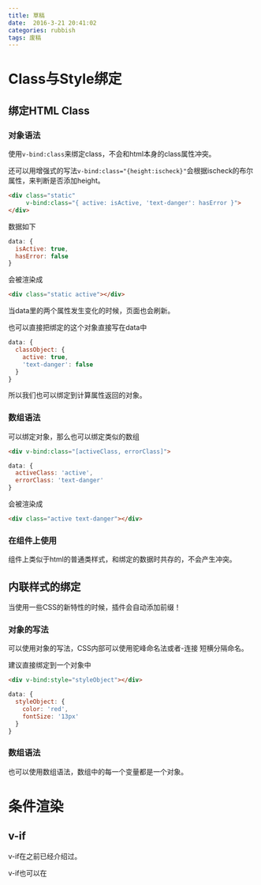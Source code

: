 ```yaml
---
title: 草稿  
date:  2016-3-21 20:41:02  
categories: rubbish
tags: 废稿 
---
```


# Class与Style绑定

## 绑定HTML Class
### 对象语法
使用```v-bind:class```来绑定class，不会和html本身的class属性冲突。

还可以用增强式的写法```v-bind:class="{height:ischeck}"```会根据ischeck的布尔属性，来判断是否添加height。
```html
<div class="static"
     v-bind:class="{ active: isActive, 'text-danger': hasError }">
</div>
```
数据如下
```javascript
data: {
  isActive: true,
  hasError: false
}
```
会被渲染成
```html
<div class="static active"></div>
```
当data里的两个属性发生变化的时候，页面也会刷新。

也可以直接把绑定的这个对象直接写在data中
```javascript
data: {
  classObject: {
    active: true,
    'text-danger': false
  }
}
```
所以我们也可以绑定到计算属性返回的对象。
### 数组语法
可以绑定对象，那么也可以绑定类似的数组
```html
<div v-bind:class="[activeClass, errorClass]">
```
```javascript
data: {
  activeClass: 'active',
  errorClass: 'text-danger'
}
```
会被渲染成
```html
<div class="active text-danger"></div>
```
### 在组件上使用
组件上类似于html的普通类样式，和绑定的数据时共存的，不会产生冲突。
## 内联样式的绑定
当使用一些CSS的新特性的时候，插件会自动添加前缀！
### 对象的写法
可以使用对象的写法，CSS内部可以使用驼峰命名法或者-连接 短横分隔命名。

建议直接绑定到一个对象中
```html
<div v-bind:style="styleObject"></div>
```
```javascript
data: {
  styleObject: {
    color: 'red',
    fontSize: '13px'
  }
}
```
### 数组语法
也可以使用数组语法，数组中的每一个变量都是一个对象。
# 条件渲染
## v-if
v-if在之前已经介绍过。

v-if也可以在<template>中使用

配合v-if的还有v-else和v-else-if 不进行详尽的介绍了
##key
key可以管理可复用元素的渲染。
```html
    <div id="app">
        <template v-if="loginType === 'username'">
            <label>Username</label>
            <input placeholder="Enter your username">
        </template>
        <template v-else>
            <label>Email</label>
            <input placeholder="Enter your email address">
        </template>
        <input type="button" :value="loginType" @click='change'>
    </div>
    <script src="../vue.js"></script>
    <script>
        var vm = new Vue({
            el: "#app",
            data: {
                loginType:'username'
            },
            methods:{
                change: function (){
                    if(vm.loginType=='username'){
                        vm.loginType='email';
                    console.log(this.loginType)                        
                }else{
                    vm.loginType='username'
                }
                
            }
        }})
    </script>
```
如果点击按钮切换模板的时候，input中的内容不会被修改，是因为vue认为这两个输入框内容是一致的 只是会修改他的placeholder。这时可以用自定义属性key来区分
```html
<template v-if="loginType === 'username'">
  <label>Username</label>
  <input placeholder="Enter your username" key="username-input">
</template>
<template v-else>
  <label>Email</label>
  <input placeholder="Enter your email address" key="email-input">
</template>
```
## v-show  
决定一个元素是否被显示，修改的是display元素。v-if是惰性的，只有在条件被改变的时候，才会重新渲染，而v-show是每次都会被渲染.

v-if 是“真正的”条件渲染，因为它会确保在切换过程中条件块内的事件监听器和子组件适当地被销毁和重建。

v-if 也是惰性的：如果在初始渲染时条件为假，则什么也不做——直到条件第一次变为真时，才会开始渲染条件块。

相比之下， v-show 就简单得多——不管初始条件是什么，元素总是会被渲染，并且只是简单地基于 CSS 进行切换。

一般来说， v-if 有更高的切换开销，而 v-show 有更高的初始渲染开销。因此，如果需要非常频繁地切换，则使用 v-show 较好；如果在运行时条件不太可能改变，则使用 v-if 较好。
# 列表渲染v-for
大部分功能和v-if类似。可以便利数组，遍历对象。另外还有
## 整数迭代
```html
<div>
  <span v-for="n in 10">{{ n }}</span>
</div>
```
渲染的结果是从0到10
## 组件和v-for
v-for　可以在组件中使用，因为组件有一套自己的作用域，当调用vm中的数据时，是不可以直接获取到的，可以配合Props来传递数据。
## key
和v-if一样,v-for也有类似的缓存机制，当渲染已经存在的元素时，如果数据项的顺序被改变，Vue是不会移动dom元素来进行匹配的，也可以用:key来设置每次循环的key，理想情况下每个key都不一致。比如可以如下设置
```html
<div v-for="item in items" :key="item.id">
  <!-- 内容 -->
</div>
```
## 变异方法
因为直接操作数组的时候，数组的内存地址并没有改变，不会触发geter和seter所以无法检测。为了检测到Vue提供了以下的编译方法。
- push()
- pop()
- shift()
- unshift()
- splice()
- sort()
- reverse()
  这些方法会修改数组，从而导致重新渲染
  filter(), concat(), slice() 这些方法虽然返回数组，但是不会修改原数组。

当用一个新数组替换原数组的时候，并不是丢弃当前的dom元素重新渲染，而是采用了内部优化手段。
## 注意
当使用下面这种修改方式的时候，不会触发页面的渲染
```vm.items[indexOfItem] = newValue```

```vm.items.length = newLength```

为了提供这种修改的方式Vue提供了下面的方法
- ```Vue.set(example1.items, indexOfItem, newValue)```
- ```example1.items.splice(indexOfItem, 1, newValue)```
- 修改.lenght可以用```example1.items.splice(newLength)```

##  v-for 配合计算属性或者方法
v-for 可以配合计算属性或者方法来使用，用来进行排序，过滤等等操作。
# 事件处理器
## 监听事件
可以用v-on来监听dom元素的事件，函数体可以直接写在冒号里，this.可以省略，可以传入参数$event代表传入实践对象。
## 事件修饰符
加在事件名type的后面
- .stop 阻止事件冒泡
- .prevent 阻止事件的默认事件
- .capture 使用事件捕获模式
- .self 只有事件源头是这个元素本身，才会触发
- .once 只触发一次
## 按键修饰符
可以给按键事件绑定的修饰符，```<input v-on:keyup.13="submit">```只有在键值是13的时候才会触发submit。

Vue预设了一些常用的键值，可以直接调用，存在Vue.config.keyCodes.下

- .enter
- .tab
- .delete (捕获 “删除” 和 “退格” 键)
- .esc
- .space
- .up
- .down
- .left
- .right
- .ctrl
- .alt
- .shift
- .meta- 
  meta媒体按键，在不同的系统中可能是不同的按键。windows下可能是win
#表单控件绑定
很多表单，感觉没必要挨个说，v-model可以绑定一个控件的value到一个数据上。
## 修饰符
- .lazy 只有在值发生改变的时候触发，而不是每次按键触发。
- .number 会将value转换成数字
- .trim 可以去掉两侧的空格
# 组件
> 组件是Vue最强大的功能
## 注册
注册组件要使用Vue.component函数，第一个参数的组件的标签名，第二个参数是一个对象，对象里包含props,template等属性。

自定义标签最好符合W3C标准，也就是小写加-
```html
<div id="example">
  <my-component></my-component>
</div>
```
```javascript
Vue.component('my-component', {
  template: '<div>A custom component!</div>'
})
// 创建根实例
new Vue({
  el: '#example'
})
```

## 局部注册

当不需要在全局范围内注册组建时，可以在一个Vue实例化的参数中声明。

```javascript
var Child = {
  template: '<div>A custom component!</div>'
}

new Vue({
  // ...
  components: {
    // <my-component> 将只在父模板可用
    'my-component': Child
  }
})
```

## DOM模板解析

当你的自定义组建在一些标签内使用时，可能受到限制，因为Vue只能在浏览器按照标准化解析之后才能操作DOM，但是一些标签ul,ol等存在着限制，所以可以用Is标签来定义组件。

```html

```

## data必须是函数

组件中的data必须是一个函数，这种方式的目的是，通过函数的局部变量，来个每个实例一个属性。

```html
<div id="example-2">
  <simple-counter></simple-counter>
  <simple-counter></simple-counter>
  <simple-counter></simple-counter>
</div>
```

```javascript
var data = { counter: 0 }

Vue.component('simple-counter', {
  template: '<button v-on:click="counter += 1">{{ counter }}</button>',
  // 技术上 data 的确是一个函数了，因此 Vue 不会警告，
  // 但是我们返回给每个组件的实例的却引用了同一个data对象
  data: function () {
    return data
  }
})

new Vue({
  el: '#example-2'
})
```

data函数的返回值将作为data来存储。

## 自定义属性和驼峰命名

因为HTML对大小写是不敏感的，所以在html中要用小写字母-符号连接的方式。

## 动态props

```javascript
    <div id="app">
        <div>
            <input v-model="parentMsg">
            <br>
            <child v-bind:my-message="parentMsg"></child>
        </div>
    </div>
    <script src="../vue.js">

    </script>
    <script>
        Vue.component('child', {
            // camelCase in JavaScript
            props: ['myMessage'],
            template:'<span>{{ myMessage }}</span>',
            data:function(){
                return {
                    // myMessage:"hahahah"                    
                }
            }
        })
        var app = new Vue({
            el: "#app",
            data:{
                parentMsg:"hahahah"
            }
        })
    </script>  
```

组件的模板必须渲染一个标签，这里将parentMsg绑定到了子组件的props上。实现了关联。

同时注意子组件定义的自定义属性上使用了v-bind，不然只是复制了一个字面量的值。